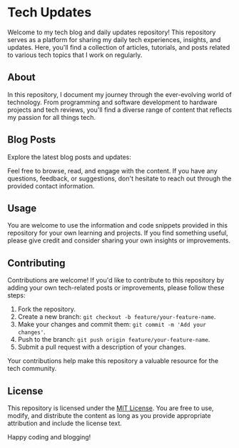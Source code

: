 # Tech Updates

Welcome to my tech blog and daily updates repository! This repository serves as a platform for sharing my daily tech experiences, insights, and updates. Here, you'll find a collection of articles, tutorials, and posts related to various tech topics that I work on regularly.

## About

In this repository, I document my journey through the ever-evolving world of technology. From programming and software development to hardware projects and tech reviews, you'll find a diverse range of content that reflects my passion for all things tech.

## Blog Posts

Explore the latest blog posts and updates:

Feel free to browse, read, and engage with the content. If you have any questions, feedback, or suggestions, don't hesitate to reach out through the provided contact information.

## Usage

You are welcome to use the information and code snippets provided in this repository for your own learning and projects. If you find something useful, please give credit and consider sharing your own insights or improvements.

## Contributing

Contributions are welcome! If you'd like to contribute to this repository by adding your own tech-related posts or improvements, please follow these steps:

1. Fork the repository.
2. Create a new branch: `git checkout -b feature/your-feature-name`.
3. Make your changes and commit them: `git commit -m 'Add your changes'`.
4. Push to the branch: `git push origin feature/your-feature-name`.
5. Submit a pull request with a description of your changes.

Your contributions help make this repository a valuable resource for the tech community.

## License

This repository is licensed under the [MIT License](LICENSE). You are free to use, modify, and distribute the content as long as you provide appropriate attribution and include the license text.

Happy coding and blogging! 
